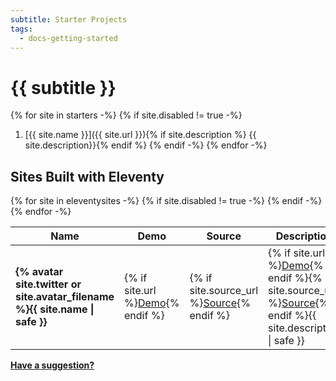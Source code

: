 ```yaml
---
subtitle: Starter Projects
tags:
  - docs-getting-started
---
```

# {{ subtitle }}

{% for site in starters -%}
{% if site.disabled != true -%}
1. [{{ site.name }}]({{ site.url }}){% if site.description %} {{ site.description}}{% endif %}
{% endif -%}
{% endfor -%}

## Sites Built with Eleventy

<table>
  <thead>
    <tr>
      <th>Name</th>
      <th class="bp-notsm"><span class="sr-only">Demo</span></th>
      <th class="bp-notsm"><span class="sr-only">Source</span></th>
      <th>Description</th>
    </tr>
  </thead>
  <tbody>
{% for site in eleventysites -%}
{% if site.disabled != true -%}
    <tr>
      <td><strong>{% avatar site.twitter or site.avatar_filename %}{{ site.name | safe }}</strong></td>
      <td class="bp-notsm">{% if site.url %}<a href="{{ site.url }}" class="minilink">Demo</a>{% endif %}</td>
      <td class="bp-notsm">{% if site.source_url %}<a href="{{ site.source_url }}" class="minilink">Source</a>{% endif %}</td>
      <td>{% if site.url %}<a href="{{ site.url }}" class="minilink bp-sm">Demo</a>{% endif %}{% if site.source_url %}<a href="{{ site.source_url }}" class="minilink bp-sm">Source</a>{% endif %}{{ site.description | safe }}</td>
    </tr>
{% endif -%}
{% endfor -%}
  </tbody>
</table>

<a href="https://github.com/11ty/11ty.io/issues/new?title=I+built+a+site+with+Eleventy!"><strong>Have a suggestion?</strong></a>
